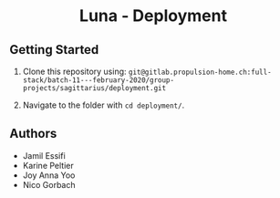<div align='center'>
<h1>Luna - Deployment</h1>
</div>

## Getting Started

1) Clone this repository using:
`git@gitlab.propulsion-home.ch:full-stack/batch-11---february-2020/group-projects/sagittarius/deployment.git` 

2) Navigate to the folder with `cd deployment/`.

## Authors

- Jamil Essifi
- Karine Peltier
- Joy Anna Yoo
- Nico Gorbach